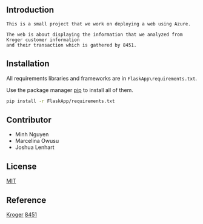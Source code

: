 ## Introduction

```
This is a small project that we work on deploying a web using Azure.

The web is about displaying the information that we analyzed from Kroger customer information
and their transaction which is gathered by 8451.
```
## Installation

All requirements libraries and frameworks are in `FlaskApp\requirements.txt`.

Use the package manager [pip](https://pip.pypa.io/en/stable/) to install all of them.

```bash
pip install -r FlaskApp/requirements.txt
```
## Contributor

- Minh Nguyen
- Marcelina Owusu
- Joshua Lenhart

## License
[MIT](https://choosealicense.com/licenses/mit/)

## Reference

[Kroger](https://www.kroger.com/)
[8451](https://www.8451.com/)